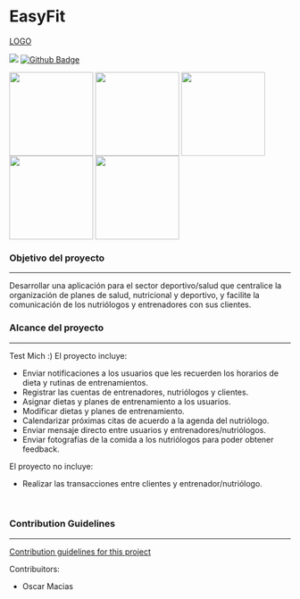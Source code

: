 # EasyFit
[LOGO](docs/logo.png)

![](https://img.shields.io/badge/Tools-GitHub-informational?style=flat&logo=GitHub&logoColor=white&color=4AB197) [![Github Badge](https://img.shields.io/github/forks/ROM-D/EasyFit?style=social)]() 

<a href="url"><img src="https://st3.depositphotos.com/7651734/32305/v/380/depositphotos_323050886-stock-illustration-sport-strawberries-character-playing-football.jpg" align="center" height="150" width="150" ></a>
<a href="url"><img src="https://st3.depositphotos.com/7651734/33001/v/380/depositphotos_330017310-stock-illustration-sport-running-pear-character-funny.jpg" align="center" height="150" width="150" ></a>
<a href="url"><img src="https://st3.depositphotos.com/7651734/32189/v/380/depositphotos_321890908-stock-illustration-sport-chery-on-rollers-character.jpg" align="center" height="150" width="150" ></a>
<a href="url"><img src="https://st3.depositphotos.com/7651734/33116/v/380/depositphotos_331164944-stock-illustration-sport-banana-character-with-dumbbell.jpg" align="center" height="150" width="150" ></a>
<a href="url"><img src="https://st3.depositphotos.com/7651734/32635/v/380/depositphotos_326352304-stock-illustration-sport-pineapple-character-playing-basketball.jpg" align="center" height="150" width="150" ></a>


### Objetivo del proyecto
***
Desarrollar una aplicación para el sector deportivo/salud que centralice la organización de planes de salud, nutricional y deportivo, y facilite la comunicación de los nutriólogos y entrenadores con sus clientes.

### Alcance del proyecto
***
Test Mich :)
El proyecto incluye:
* Enviar notificaciones a los usuarios que les recuerden los horarios de dieta y rutinas de entrenamientos.
* Registrar las cuentas de entrenadores, nutriólogos y clientes.
* Asignar dietas y planes de entrenamiento a los usuarios.
* Modificar dietas y planes de entrenamiento.
* Calendarizar próximas citas de acuerdo a la agenda del nutriólogo.
* Enviar mensaje directo entre usuarios y entrenadores/nutriólogos.
* Enviar fotografías de la comida a los nutriólogos para poder obtener feedback.

El proyecto no incluye:
* Realizar las transacciones entre clientes y entrenador/nutriólogo.

<br>

### Contribution Guidelines
***
[Contribution guidelines for this project](docs/CONTRIBUTING.md)

Contribuitors:
- Oscar Macias